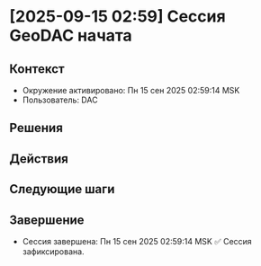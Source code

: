 # [2025-09-15 02:59] Сессия GeoDAC начата
## Контекст
- Окружение активировано: Пн 15 сен 2025 02:59:14 MSK
- Пользователь: DAC

## Решения

## Действия

## Следующие шаги


## Завершение
- Сессия завершена: Пн 15 сен 2025 02:59:14 MSK
✅ Сессия зафиксирована.
